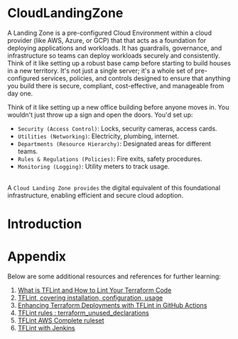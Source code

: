 # CloudLandingZone
A Landing Zone is a pre-configured Cloud Environment within a cloud provider (like AWS, Azure, or GCP)  that that acts as a foundation for deploying applications and workloads.  It has guardrails, governance, and infrastructure so teams can deploy workloads securely and consistently. Think of it like setting up a robust base camp before starting to build houses in a new territory. It's not just a single server; it's a whole set of pre-configured services, policies, and controls designed to ensure that anything you build there is secure, compliant, cost-effective, and manageable from day one. <br/>

Think of it like setting up a new office building before anyone moves in. You wouldn't just throw up a sign and open the doors. You'd set up:
  * `Security (Access Control)`: Locks, security cameras, access cards. <br/>
  * `Utilities (Networking)`: Electricity, plumbing, internet. <br/>
  * `Departments (Resource Hierarchy)`: Designated areas for different teams. <br/>
  * `Rules & Regulations (Policies)`: Fire exits, safety procedures. <br/>
  * `Monitoring (Logging)`: Utility meters to track usage. <br/><br/>

A `Cloud Landing Zone provides` the digital equivalent of this foundational infrastructure, enabling efficient and secure cloud adoption.

# Introduction

# Appendix
Below are some additional resources and references for further learning: <br/>
1. [What is TFLint and How to Lint Your Terraform Code](https://spacelift.io/blog/what-is-tflint)<br/>
2. [TFLint, covering installation, configuration, usage](https://www.devopsschool.com/blog/terraform-tutorials-tflint-covering-installation-configuration-usage/)<br/>
3. [Enhancing Terraform Deployments with TFLint in GitHub Actions](https://dev.to/techielass/integrating-tflint-into-your-workflow-iea)<br/>
4. [TFLint rules : terraform_unused_declarations](https://github.com/terraform-linters/tflint-ruleset-terraform/blob/main/docs/rules/terraform_unused_declarations.md)<br/>
5. [TFLint AWS Complete ruleset](https://github.com/terraform-linters/tflint-ruleset-aws/blob/master/docs/rules/README.md)<br/>
6. [TFLint with Jenkins](https://awstip.com/tflint-with-jenkins-858957b87c7e)<br/>
